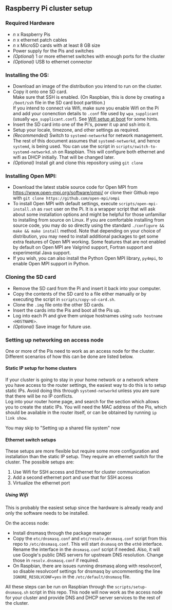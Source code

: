 ## Raspberry Pi cluster setup

### Required Hardware

* *n* x Raspberry Pis
* *n* x ethernet patch cables
* *n* x MicroSD cards with at least 8 GB size
* Power supply for the Pis and switches
* *(Optional*) 1 or more ethernet switches with enough ports for the cluster
* *(Optional)* USB to ethernet connector

### Installing the OS:

* Download an image of the distribution you intend to run on the cluster.
* Copy it onto one SD card.  
  Make sure that SSH is enabled. (On Raspbian, this is done by creating a `/boot/ssh` file in the SD card boot partition.)  
  If you intend to connect via Wifi, make sure you enable Wifi on the Pi
  and add your conenction details to `.conf` file used by `wpa_supplicant` (usually `wpa_supplicant.conf`). See [Wifi setup at boot](./wifi-setup.md) for some hints.
* Insert the SD card into one of the Pi's, power it up and ssh into it.
* Setup your locale, timezone, and other settings as required.
* *(Recommended)* Switch to `systemd-networkd` for network management. The rest of this document assumes that `systemd-networkd`, and hence `systemd`, is being used. You can use the script in `scripts/switch-to-systemd-networkd.sh` on Raspbian. This will configure both ethernet and wifi as DHCP initially. That will be changed later.
* *(Optional)* Install git and clone this repository using `git clone`

### Installing Open MPI:

* Download the latest stable source code for Open MPI from https://www.open-mpi.org/software/ompi/ or clone their Github repo with `git clone https://github.com/open-mpi/ompi`
* To install Open MPI with default settings, execute `scripts/open-mpi-install.sh` as `root` user on the Pi. It is a wrapper script that will ask about some installation options and might be helpful for those unfamiliar to installing from source on Linux. If you are comfortable installing from source code, you may do so directly using the standard `./configure && make && make install` method. Note that depending on your choice of distribution, you may need to install additional packages to get some extra features of Open MPI working. Some features that are not enabled by default on Open MPI are Valgrind support, Fortran support and experimental Java support.
* If you wish, you can also install the Python Open MPI library, `py4mpi`, to enable Open MPI support in Python.

### Cloning the SD card

* Remove the SD card from the Pi and insert it back into your computer.
* Copy the contents of the SD card to a file either manually or by executing the script in `scripts/copy-sd-card.sh`.
* Clone the `.img` file onto the other SD cards.
* Insert the cards into the Pis and boot all the Pis up.
* Log into each Pi and give them unique hostnames using `sudo hostname <HOSTNAME>`.
* *(Optional)* Save image for future use.

### Setting up networking on access node

One or more of the Pis need to work as an access node for the cluster. Different scenarios of how this can be done are listed below.

#### Static IP setup for home clusters

If your cluster is going to stay in your home network or a network where you have access to the router settings, the easiest way to do this is to setup static IPs. Avoid doing this through `systemd-networkd` unless you are sure that there will be no IP conflicts.  
Log into your router home page, and search for the section which allows you to create the static IPs. You will need the MAC address of the Pis, which should be available in the router itself, or can be obtained by running `ip link show`.

You may skip to "Setting up a shared file system" now

#### Ethernet switch setups

These setups are more flexible but require some more configuration and installation than the static IP setup. They require an ethernet switch for the cluster. The possible setups are:

1. Use Wifi for SSH access and Ethernet for cluster communication
2. Add a second ethernet port and use that for SSH access
3. Virtualize the ethernet port

##### Using Wifi

This is probably the easiest setup since the hardware is already ready and only the software needs to be installed.

On the access node:

* Install dnsmasq through the package manager
* Copy the `etc/dnsmasq.conf` and `etc/resolv.dnsmasq.conf` script from this repo to `/etc/dnsmasq.conf`. This will start `dnsmasq` on the `eth0` interface. Rename the interface in the `dnsmasq.conf` script if needed. Also, it will use Google's public DNS servers for upstream DNS resolution. Change those in `resolv.dnsmasq.conf` if required.
* On Raspbian, there are issues running dnsmasq along with resolvconf, so disable resolvconf settings for dnsmasq by uncommenting the line `IGNORE_RESOLVCONF=yes` in the `/etc/default/dnsmasq` file.

All these steps can be run on Raspbian through the `scripts/setup-dnsmasq.sh` script in this repo. This node will now work as the access node for your cluster and provide DNS and DHCP server services to the rest of the cluster.
